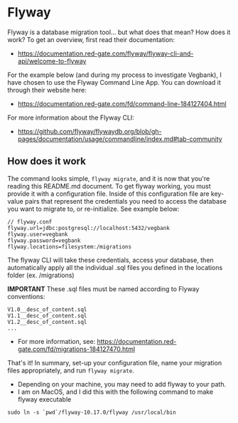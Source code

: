 # Flyway

Flyway is a database migration tool... but what does that mean? How does it work? To get an overview, first read their documentation:
- https://documentation.red-gate.com/flyway/flyway-cli-and-api/welcome-to-flyway

For the example below (and during my process to investigate Vegbank), I have chosen to use the Flyway Command Line App. You can download it through their website here:
- https://documentation.red-gate.com/fd/command-line-184127404.html

For more information about the Flyway CLI:
- https://github.com/flyway/flywaydb.org/blob/gh-pages/documentation/usage/commandline/index.md#tab-community

## How does it work

The command looks simple, `flyway migrate`, and it is now that you're reading this README.md document. To get flyway working, you must provide it with a configuration file. Inside of this configuration file are key-value pairs that represent the credentials you need to access the database you want to migrate to, or re-initialize. See example below:

```
// flyway.conf
flyway.url=jdbc:postgresql://localhost:5432/vegbank
flyway.user=vegbank
flyway.password=vegbank
flyway.locations=filesystem:/migrations
```

The flyway CLI will take these credentials, access your database, then automatically apply all the individual .sql files you defined in the locations folder (ex. /migrations)

**IMPORTANT** These .sql files must be named according to Flyway conventions:

```
V1.0__desc_of_content.sql
V1.1__desc_of_content.sql
V1.2__desc_of_content.sql
...
```
- For more information, see: https://documentation.red-gate.com/fd/migrations-184127470.html

That's it! In summary, set-up your configuration file, name your migration files appropriately, and run `flyway migrate`.
- Depending on your machine, you may need to add flyway to your path.
- I am on MacOS, and I did this with the following command to make flyway executable

```
sudo ln -s `pwd`/flyway-10.17.0/flyway /usr/local/bin
```
